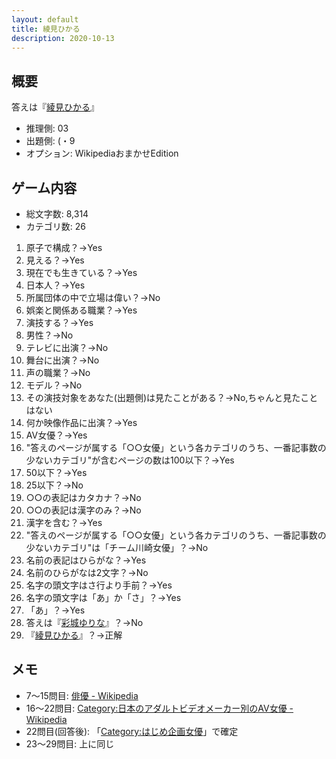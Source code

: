 ```yaml
---
layout: default
title: 綾見ひかる
description: 2020-10-13
---
```


## 概要

答えは『[綾見ひかる](https://ja.wikipedia.org/wiki/%E7%B6%BE%E8%A6%8B%E3%81%B2%E3%81%8B%E3%82%8B)』

- 推理側: 03
- 出題側: (・9
- オプション: WikipediaおまかせEdition

## ゲーム内容

- 総文字数: 8,314
- カテゴリ数: 26

1. 原子で構成？→Yes
2. 見える？→Yes
3. 現在でも生きている？→Yes
4. 日本人？→Yes
5. 所属団体の中で立場は偉い？→No
6. 娯楽と関係ある職業？→Yes
7. 演技する？→Yes
8. 男性？→No
9. テレビに出演？→No
10. 舞台に出演？→No
11. 声の職業？→No
12. モデル？→No
13. その演技対象をあなた(出題側)は見たことがある？→No,ちゃんと見たことはない
14. 何か映像作品に出演？→Yes
15. AV女優？→Yes
16. "答えのページが属する「○○女優」という各カテゴリのうち、一番記事数の少ないカテゴリ"が含むページの数は100以下？→Yes
17. 50以下？→Yes
18. 25以下？→No
19. ○○の表記はカタカナ？→No
20. ○○の表記は漢字のみ？→No
21. 漢字を含む？→Yes
22. "答えのページが属する「○○女優」という各カテゴリのうち、一番記事数の少ないカテゴリ"は「チーム川崎女優」？→No
23. 名前の表記はひらがな？→Yes
24. 名前のひらがなは2文字？→No
25. 名字の頭文字はさ行より手前？→Yes
26. 名字の頭文字は「あ」か「さ」？→Yes
27. 「あ」？→Yes
28. 答えは『[彩城ゆりな](https://ja.wikipedia.org/wiki/%E5%BD%A9%E5%9F%8E%E3%82%86%E3%82%8A%E3%81%AA)』？→No
29. 『[綾見ひかる](https://ja.wikipedia.org/wiki/%E7%B6%BE%E8%A6%8B%E3%81%B2%E3%81%8B%E3%82%8B)』？→正解

## メモ

- 7～15問目: [俳優 - Wikipedia](https://ja.wikipedia.org/wiki/%E4%BF%B3%E5%84%AA)
- 16～22問目: [Category:日本のアダルトビデオメーカー別のAV女優 - Wikipedia](https://ja.wikipedia.org/wiki/Category:%E6%97%A5%E6%9C%AC%E3%81%AE%E3%82%A2%E3%83%80%E3%83%AB%E3%83%88%E3%83%93%E3%83%87%E3%82%AA%E3%83%A1%E3%83%BC%E3%82%AB%E3%83%BC%E5%88%A5%E3%81%AEAV%E5%A5%B3%E5%84%AA)
- 22問目(回答後): 「[Category:はじめ企画女優](https://ja.wikipedia.org/wiki/Category:%E3%81%AF%E3%81%98%E3%82%81%E4%BC%81%E7%94%BB%E5%A5%B3%E5%84%AA)」で確定
- 23～29問目: 上に同じ
